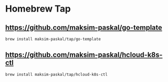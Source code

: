 # Homebrew Tap

## https://github.com/maksim-paskal/go-template

```bash
brew install maksim-paskal/tap/go-template
```

## https://github.com/maksim-paskal/hcloud-k8s-ctl

```bash
brew install maksim-paskal/tap/hcloud-k8s-ctl
```
